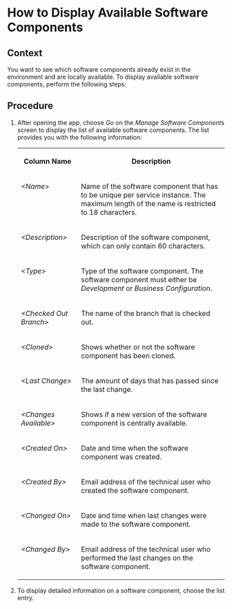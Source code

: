 <!-- loio8a501fa4fe354edfa67015eec1c4af73 -->

# How to Display Available Software Components



<a name="loio8a501fa4fe354edfa67015eec1c4af73__section_cw5_2nr_m3b"/>

## Context

You want to see which software components already exist in the environment and are locally available. To display available software components, perform the following steps:



<a name="loio8a501fa4fe354edfa67015eec1c4af73__section_tfb_n4w_m2b"/>

## Procedure

1.  After opening the app, choose *Go* on the *Manage Software Components* screen to display the list of available software components. The list provides you with the following information:


    <table>
    <tr>
    <th valign="top">

    Column Name


    
    </th>
    <th valign="top">

    Description


    
    </th>
    </tr>
    <tr>
    <td valign="top">

     *<Name\>* 


    
    </td>
    <td valign="top">

    Name of the software component that has to be unique per service instance. The maximum length of the name is restricted to 18 characters.


    
    </td>
    </tr>
    <tr>
    <td valign="top">

     *<Description\>* 


    
    </td>
    <td valign="top">

    Description of the software component, which can only contain 60 characters.


    
    </td>
    </tr>
    <tr>
    <td valign="top">

     *<Type\>* 


    
    </td>
    <td valign="top">

    Type of the software component. The software component must either be *Development* or *Business Configuration*.


    
    </td>
    </tr>
    <tr>
    <td valign="top">

     *<Checked Out Branch\>* 


    
    </td>
    <td valign="top">

    The name of the branch that is checked out.


    
    </td>
    </tr>
    <tr>
    <td valign="top">

     *<Cloned\>* 


    
    </td>
    <td valign="top">

    Shows whether or not the software component has been cloned.


    
    </td>
    </tr>
    <tr>
    <td valign="top">

     *<Last Change\>* 


    
    </td>
    <td valign="top">

    The amount of days that has passed since the last change.


    
    </td>
    </tr>
    <tr>
    <td valign="top">

     *<Changes Available\>* 


    
    </td>
    <td valign="top">

    Shows if a new version of the software component is centrally available.


    
    </td>
    </tr>
    <tr>
    <td valign="top">

     *<Created On\>* 


    
    </td>
    <td valign="top">

    Date and time when the software component was created.


    
    </td>
    </tr>
    <tr>
    <td valign="top">

     *<Created By\>* 


    
    </td>
    <td valign="top">

    Email address of the technical user who created the software component.


    
    </td>
    </tr>
    <tr>
    <td valign="top">

     *<Changed On\>* 


    
    </td>
    <td valign="top">

    Date and time when last changes were made to the software component.


    
    </td>
    </tr>
    <tr>
    <td valign="top">

     *<Changed By\>* 


    
    </td>
    <td valign="top">

    Email address of the technical user who performed the last changes on the software component.


    
    </td>
    </tr>
    </table>
    
2.  To display detailed information on a software component, choose the list entry.


